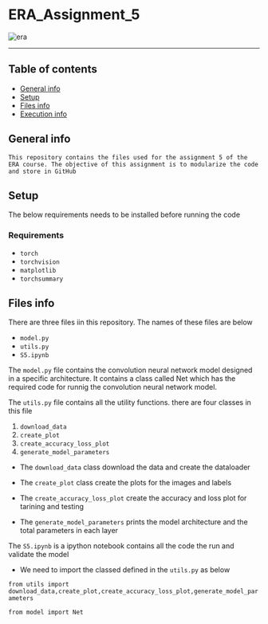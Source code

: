 
# ERA_Assignment_5
![era](https://github.com/ParthaAIML/ERA_Assignment_5/assets/100613266/5420456b-9bcc-426d-a380-aac9f9c179ce)

---

## Table of contents
* [General info](#general-info)
* [Setup](#setup)
* [Files info](#files-ino)
* [Execution info](#execution-info)

## General info
`This repository contains the files used for the assignment 5 of the ERA course. The objective of this assignment is to modularize the code and store in GitHub`

## Setup
The below requirements needs to be installed before running the code
### Requirements
* `torch`
* `torchvision`
* `matplotlib`
* `torchsummary`

## Files info
There are three files iin this repository. The names of these files are below
* `model.py`
* `utils.py`
* `S5.ipynb`

The `model.py` file contains the convolution neural network model designed in a specific architecture. It contains a class called Net which has the required code for runnig the convolution neural network model.

The `utils.py` file contains all the utility functions. there are four classes in this file

 1. `download_data`
 2. `create_plot`
 3. `create_accuracy_loss_plot`
 4. `generate_model_parameters`
 
 * The `download_data` class download the data and create the dataloader
 
 * The  `create_plot` class create the plots for the images and labels

 * The `create_accuracy_loss_plot` create the accuracy and loss plot for tarining and testing

 * The `generate_model_parameters` prints the model architecture and the total parameters in each layer

The `S5.ipynb` is a ipython notebook contains all the code the run and validate the model

 * We need to import the classed defined in the `utils.py` as below

`from utils import download_data,create_plot,create_accuracy_loss_plot,generate_model_parameters`

`from model import Net`










